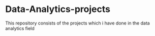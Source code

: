 # Data-Analytics-projects
This repository consists of the projects which i have done in the data analytics field
